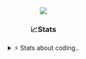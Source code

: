 <div align="center">
  
<p align="center">
  <img src="https://lanyard.cnrad.dev/api/1018290650602553364" />
</p>

### 📈Stats
<details>
    <summary> ⚡ Stats about coding.. </> </summary>
    <br/>

<!--START_SECTION:waka-->
![Code Time](http://img.shields.io/badge/Code%20Time-105%20hrs%2052%20mins-blue)

![Profile Views](http://img.shields.io/badge/Profile%20Views-2-blue)

**🐱 My GitHub Data** 

> 📦 1.1 MB Used in GitHub's Storage 
 > 
> 💼 Opted to Hire
 > 
> 📜 5 Public Repositories 
 > 
> 🔑 19 Private Repositories 
 > 
**I'm an Early 🐤** 

```text
🌞 Morning                26 commits          ██░░░░░░░░░░░░░░░░░░░░░░░   06.79 % 
🌆 Daytime                182 commits         ████████████░░░░░░░░░░░░░   47.52 % 
🌃 Evening                134 commits         █████████░░░░░░░░░░░░░░░░   34.99 % 
🌙 Night                  41 commits          ███░░░░░░░░░░░░░░░░░░░░░░   10.70 % 
```
📅 **I'm Most Productive on Sunday** 

```text
Monday                   22 commits          █░░░░░░░░░░░░░░░░░░░░░░░░   05.74 % 
Tuesday                  49 commits          ███░░░░░░░░░░░░░░░░░░░░░░   12.79 % 
Wednesday                48 commits          ███░░░░░░░░░░░░░░░░░░░░░░   12.53 % 
Thursday                 58 commits          ████░░░░░░░░░░░░░░░░░░░░░   15.14 % 
Friday                   53 commits          ███░░░░░░░░░░░░░░░░░░░░░░   13.84 % 
Saturday                 66 commits          ████░░░░░░░░░░░░░░░░░░░░░   17.23 % 
Sunday                   87 commits          ██████░░░░░░░░░░░░░░░░░░░   22.72 % 
```


📊 **This Week I Spent My Time On** 

```text
🕑︎ Time Zone: Europe/Berlin

💬 Programming Languages: 
No Activity Tracked This Week

🔥 Editors: 
No Activity Tracked This Week

🐱‍💻 Projects: 
No Activity Tracked This Week

💻 Operating System: 
No Activity Tracked This Week
```

**I Mostly Code in JavaScript** 

```text
JavaScript               7 repos             ████████░░░░░░░░░░░░░░░░░   33.33 % 
Lua                      6 repos             ███████░░░░░░░░░░░░░░░░░░   28.57 % 
Python                   3 repos             ████░░░░░░░░░░░░░░░░░░░░░   14.29 % 
C++                      1 repo              █░░░░░░░░░░░░░░░░░░░░░░░░   04.76 % 
TypeScript               1 repo              █░░░░░░░░░░░░░░░░░░░░░░░░   04.76 % 
```




 Last Updated on 02/01/2025 18:44:15 UTC
<!--END_SECTION:waka-->
</details>
